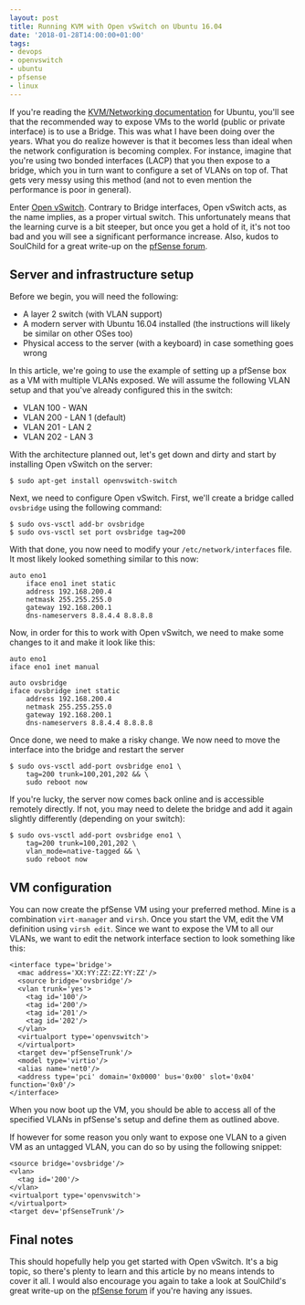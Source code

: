 ```yaml
---
layout: post
title: Running KVM with Open vSwitch on Ubuntu 16.04
date: '2018-01-28T14:00:00+01:00'
tags:
- devops
- openvswitch
- ubuntu
- pfsense
- linux
---
```


If you're reading the [KVM/Networking documentation](https://help.ubuntu.com/community/KVM/Networking) for Ubuntu, you'll see that the recommended way to expose VMs to the world (public or private interface) is to use a Bridge. This was what I have been doing over the years. What you do realize however is that it becomes less than ideal when the network configuration is becoming complex. For instance, imagine that you're using two bonded interfaces (LACP) that you then expose to a bridge, which you in turn want to configure a set of VLANs on top of. That gets very messy using this method (and not to even mention the performance is poor in general).

Enter [Open vSwitch](http://openvswitch.org/). Contrary to Bridge interfaces, Open vSwitch acts, as the name implies, as a proper virtual switch. This unfortunately means that the learning curve is a bit steeper, but once you get a hold of it, it's not too bad and you will see a significant performance increase. Also, kudos to SoulChild for a great write-up on the [pfSense forum](https://forum.pfsense.org/index.php?topic=139045.0).

## Server and infrastructure setup

Before we begin, you will need the following:

 * A layer 2 switch (with VLAN support)
 * A modern server with Ubuntu 16.04 installed (the instructions will likely be similar on other OSes too)
 * Physical access to the server (with a keyboard) in case something goes wrong

In this article, we're going to use the example of setting up a pfSense box as a VM with multiple VLANs exposed. We will assume the following VLAN setup and that you've already configured this in the switch:

 * VLAN 100 - WAN
 * VLAN 200 - LAN 1 (default)
 * VLAN 201 - LAN 2
 * VLAN 202 - LAN 3

With the architecture planned out, let's get down and dirty and start by installing Open vSwitch on the server:

```
$ sudo apt-get install openvswitch-switch
```

Next, we need to configure Open vSwitch. First, we'll create a bridge called `ovsbridge` using the following command:

```
$ sudo ovs-vsctl add-br ovsbridge
$ sudo ovs-vsctl set port ovsbridge tag=200
```

With that done, you now need to modify your `/etc/network/interfaces` file. It most likely looked something similar to this now:

```
auto eno1
    iface eno1 inet static
    address 192.168.200.4
    netmask 255.255.255.0
    gateway 192.168.200.1
    dns-nameservers 8.8.4.4 8.8.8.8
```

Now, in order for this to work with Open vSwitch, we need to make some changes to it and make it look like this:

```
auto eno1
iface eno1 inet manual

auto ovsbridge
iface ovsbridge inet static
    address 192.168.200.4
    netmask 255.255.255.0
    gateway 192.168.200.1
    dns-nameservers 8.8.4.4 8.8.8.8
```

Once done, we need to make a risky change. We now need to move the interface into the bridge and restart the server

```
$ sudo ovs-vsctl add-port ovsbridge eno1 \
    tag=200 trunk=100,201,202 && \
    sudo reboot now
```

If you're lucky, the server now comes back online and is accessible remotely directly. If not, you may need to delete the bridge and add it again slightly differently (depending on your switch):

```
$ sudo ovs-vsctl add-port ovsbridge eno1 \
    tag=200 trunk=100,201,202 \
    vlan_mode=native-tagged && \
    sudo reboot now
```

## VM configuration

You can now create the pfSense VM using your preferred method. Mine is a combination `virt-manager` and `virsh`. Once you start the VM, edit the VM definition using `virsh edit`. Since we want to expose the VM to all our VLANs, we want to edit the network interface section to look something like this:


```
<interface type='bridge'>
  <mac address='XX:YY:ZZ:ZZ:YY:ZZ'/>
  <source bridge='ovsbridge'/>
  <vlan trunk='yes'>
    <tag id='100'/>
    <tag id='200'/>
    <tag id='201'/>
    <tag id='202'/>
  </vlan>
  <virtualport type='openvswitch'>
  </virtualport>
  <target dev='pfSenseTrunk'/>
  <model type='virtio'/>
  <alias name='net0'/>
  <address type='pci' domain='0x0000' bus='0x00' slot='0x04' function='0x0'/>
</interface>
```

When you now boot up the VM, you should be able to access all of the specified VLANs in pfSense's setup and define them as outlined above.


If however for some reason you only want to expose one VLAN to a given VM as an untagged VLAN, you can do so by using the following snippet:

```
<source bridge='ovsbridge'/>
<vlan>
  <tag id='200'/>
</vlan>
<virtualport type='openvswitch'>
</virtualport>
<target dev='pfSenseTrunk'/>
```

## Final notes

This should hopefully help you get started with Open vSwitch. It's a big topic, so there's plenty to learn and this article by no means intends to cover it all. I would also encourage you again to take a look at SoulChild's great write-up on the [pfSense forum](https://forum.pfsense.org/index.php?topic=139045.0) if you're having any issues.
